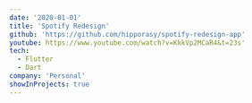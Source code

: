 ```yaml
---
date: '2020-01-01'
title: 'Spotify Redesign'
github: 'https://github.com/hipporasy/spotify-redesign-app'
youtube: https://www.youtube.com/watch?v=KkkVp2MCaR4&t=23s'
tech:
  - Flutter
  - Dart
company: 'Personal'
showInProjects: true
---
```


